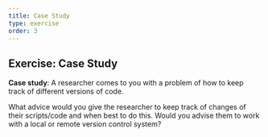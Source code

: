 ```yaml
---
title: Case Study
type: exercise
order: 3
---
```


## Exercise: Case Study

**Case study**: A researcher comes to you with a problem of how to keep track of different versions of code. 

What advice would you give the researcher to keep track of changes of their scripts/code and when best to do this. 
Would you advise them to work with a local or remote version control system? 